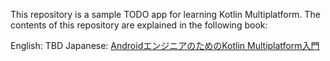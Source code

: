 This repository is a sample TODO app for learning Kotlin Multiplatform.
The contents of this repository are explained in the following book:

English: TBD
Japanese: [AndroidエンジニアのためのKotlin Multiplatform入門](https://www.amazon.co.jp/dp/B0CY8HXGSR)